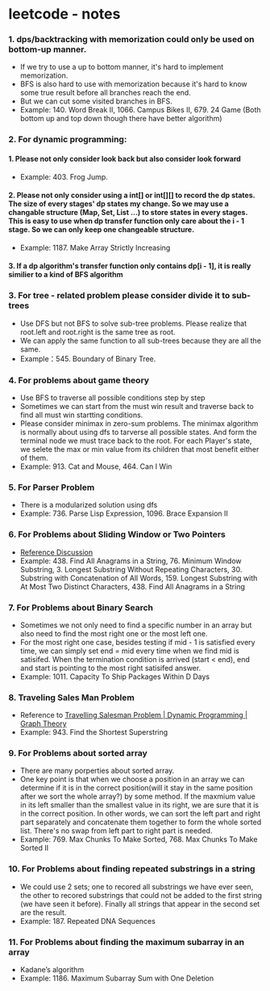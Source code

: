 # leetcode - notes
### 1. dps/backtracking with memorization could only be used on bottom-up manner.
* If we try to use a up to bottom manner, it's hard to implement memorization.
* BFS is also hard to use with memorization because it's hard to know some true result before all branches reach the end.
* But we can cut some visited branches in BFS.
* Example: 140. Word Break II, 1066. Campus Bikes II, 679. 24 Game (Both bottom up and top down though there have better algorithm)
   
### 2. For dynamic programming: 
#### 1. Please not only consider look back but also consider look forward
* Example: 403. Frog Jump.
#### 2. Please not only consider using a int[] or int[][] to record the dp states. The size of every stages' dp states my change. So we may use a changable structure (Map, Set, List ...) to store states in every stages. This is easy to use when dp transfer function only care about the i - 1 stage. So we can only keep one changeable structure. 
* Example: 1187. Make Array Strictly Increasing
#### 3. If a dp algorithm's transfer function only contains dp[i - 1], it is really similier to a kind of BFS algorithm


### 3. For tree - related problem please consider divide it to sub-trees
* Use DFS but not BFS to solve sub-tree problems. Please realize that root.left and root.right is the same tree as root.
* We can apply the same function to all sub-trees because they are all the same.
* Example：545. Boundary of Binary Tree.

### 4. For problems about game theory
* Use BFS to traverse all possible conditions step by step
* Sometimes we can start from the must win result and traverse back to find all must win startting conditions. 
* Please consider minimax in zero-sum problems. The minimax algorithm is normally about using dfs to tarverse all possible states. And form the terminal node we must trace back to the root. For each Player's state, we selete the max or min value from its children that most benefit either of them.
* Example: 913. Cat and Mouse, 464. Can I Win

### 5. For Parser Problem
* There is a modularized solution using dfs
* Example: 736. Parse Lisp Expression, 1096. Brace Expansion II

### 6. For Problems about Sliding Window or Two Pointers
* [Reference Discussion](https://leetcode.com/problems/find-all-anagrams-in-a-string/discuss/92007/sliding-window-algorithm-template-to-solve-all-the-leetcode-substring-search-problem)
* Example: 438. Find All Anagrams in a String, 76. Minimum Window Substring, 3. Longest Substring Without Repeating Characters, 30. Substring with Concatenation of All Words, 159. Longest Substring with At Most Two Distinct Characters, 438. Find All Anagrams in a String

### 7. For Problems about Binary Search
* Sometimes we not only need to find a specific number in an array but also need to find the most right one or the most left one.
* For the most right one case, besides testing if mid - 1 is satisfied every time, we can simply set end = mid every time when we find mid is satisifed. When the termination condition is arrived (start < end), end and start is pointing to the most right satisifed answer. 
* Example: 1011. Capacity To Ship Packages Within D Days

### 8. Traveling Sales Man Problem
* Reference to [Travelling Salesman Problem | Dynamic Programming | Graph Theory](https://www.youtube.com/watch?v=cY4HiiFHO1o)
* Example: 943. Find the Shortest Superstring

### 9. For Problems about sorted array
* There are many porperties about sorted array. 
* One key point is that when we choose a position in an array we can determine if it is in the correct position(will it stay in the same position after we sort the whole array?) by some method. If the maxmium value in its left smaller than the smallest value in its right, we are sure that it is in the correct position. In other words, we can sort the left part and right part separately and concatenate them together to form the whole sorted list. There's no swap from left part to right part is needed.
* Example: 769. Max Chunks To Make Sorted, 768. Max Chunks To Make Sorted II

### 10. For Problems about finding repeated substrings in a string
* We could use 2 sets; one to recored all substrings we have ever seen, the other to recored substrings that could not be added to the first string (we have seen it before). Finally all strings that appear in the second set are the result.
* Example: 187. Repeated DNA Sequences

### 11. For Problems about finding the maximum subarray in an array
* Kadane’s algorithm
* Example: 1186. Maximum Subarray Sum with One Deletion
